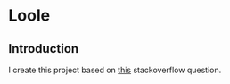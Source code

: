 # Loole
## Introduction
I create this project based on [this](https://stackoverflow.com/questions/44505223/how-to-simulate-bash-process-substitution-with-node-js) stackoverflow question.
